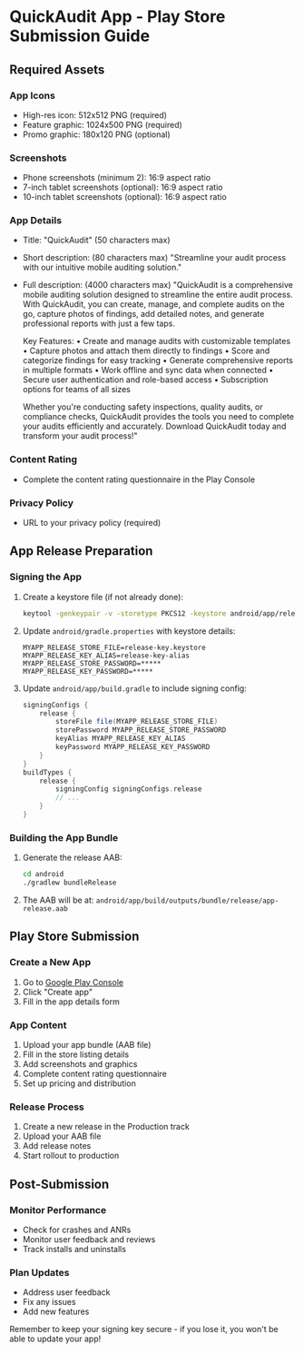 # QuickAudit App - Play Store Submission Guide

## Required Assets

### App Icons
- High-res icon: 512x512 PNG (required)
- Feature graphic: 1024x500 PNG (required)
- Promo graphic: 180x120 PNG (optional)

### Screenshots
- Phone screenshots (minimum 2): 16:9 aspect ratio
- 7-inch tablet screenshots (optional): 16:9 aspect ratio
- 10-inch tablet screenshots (optional): 16:9 aspect ratio

### App Details
- Title: "QuickAudit" (50 characters max)
- Short description: (80 characters max)
  "Streamline your audit process with our intuitive mobile auditing solution."
- Full description: (4000 characters max)
  "QuickAudit is a comprehensive mobile auditing solution designed to streamline the entire audit process. With QuickAudit, you can create, manage, and complete audits on the go, capture photos of findings, add detailed notes, and generate professional reports with just a few taps.

  Key Features:
  • Create and manage audits with customizable templates
  • Capture photos and attach them directly to findings
  • Score and categorize findings for easy tracking
  • Generate comprehensive reports in multiple formats
  • Work offline and sync data when connected
  • Secure user authentication and role-based access
  • Subscription options for teams of all sizes

  Whether you're conducting safety inspections, quality audits, or compliance checks, QuickAudit provides the tools you need to complete your audits efficiently and accurately. Download QuickAudit today and transform your audit process!"

### Content Rating
- Complete the content rating questionnaire in the Play Console

### Privacy Policy
- URL to your privacy policy (required)

## App Release Preparation

### Signing the App
1. Create a keystore file (if not already done):
   ```bash
   keytool -genkeypair -v -storetype PKCS12 -keystore android/app/release-key.keystore -alias release-key-alias -keyalg RSA -keysize 2048 -validity 10000
   ```

2. Update `android/gradle.properties` with keystore details:
   ```
   MYAPP_RELEASE_STORE_FILE=release-key.keystore
   MYAPP_RELEASE_KEY_ALIAS=release-key-alias
   MYAPP_RELEASE_STORE_PASSWORD=*****
   MYAPP_RELEASE_KEY_PASSWORD=*****
   ```

3. Update `android/app/build.gradle` to include signing config:
   ```groovy
   signingConfigs {
       release {
           storeFile file(MYAPP_RELEASE_STORE_FILE)
           storePassword MYAPP_RELEASE_STORE_PASSWORD
           keyAlias MYAPP_RELEASE_KEY_ALIAS
           keyPassword MYAPP_RELEASE_KEY_PASSWORD
       }
   }
   buildTypes {
       release {
           signingConfig signingConfigs.release
           // ...
       }
   }
   ```

### Building the App Bundle
1. Generate the release AAB:
   ```bash
   cd android
   ./gradlew bundleRelease
   ```

2. The AAB will be at:
   `android/app/build/outputs/bundle/release/app-release.aab`

## Play Store Submission

### Create a New App
1. Go to [Google Play Console](https://play.google.com/console)
2. Click "Create app"
3. Fill in the app details form

### App Content
1. Upload your app bundle (AAB file)
2. Fill in the store listing details
3. Add screenshots and graphics
4. Complete content rating questionnaire
5. Set up pricing and distribution

### Release Process
1. Create a new release in the Production track
2. Upload your AAB file
3. Add release notes
4. Start rollout to production

## Post-Submission

### Monitor Performance
- Check for crashes and ANRs
- Monitor user feedback and reviews
- Track installs and uninstalls

### Plan Updates
- Address user feedback
- Fix any issues
- Add new features

Remember to keep your signing key secure - if you lose it, you won't be able to update your app!